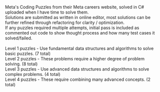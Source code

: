 Meta's Coding Puzzles from their Meta careers website, solved in C# uploaded when I have time to solve them.
<br/>
Solutions are submitted as written in online editor, most solutions can be further refined through refactoring for clarity / optimization.
<br/>
If any puzzles required multiple attempts, initial pass is included as commented out code to show thought process and how many test cases it solved/failed.
<br/>
<br/> Level 1 puzzles - Use fundamental data structures and algorithms to solve basic puzzles. (7 total)
<br/> Level 2 puzzles - These problems require a higher degree of problem solving. (8 total)
<br/> Level 3 puzzles - Use advanced data structures and algorithms to solve complex problems. (4 total)
<br/> Level 4 puzzles - These require combining many advanced concepts. (2 total)
